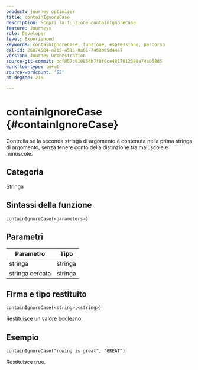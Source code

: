 ```yaml
---
product: journey optimizer
title: containIgnoreCase
description: Scopri la funzione containIgnoreCase
feature: Journeys
role: Developer
level: Experienced
keywords: containIgnoreCase, funzione, espressione, percorso
exl-id: 26074584-a215-4515-8a61-7460bd9d4447
version: Journey Orchestration
source-git-commit: bdf857c010854b7f0f6ce4817012398e74a068d5
workflow-type: tm+mt
source-wordcount: '52'
ht-degree: 21%

---
```


# containIgnoreCase {#containIgnoreCase}

Controlla se la seconda stringa di argomento è contenuta nella prima stringa di argomento, senza tenere conto della distinzione tra maiuscole e minuscole.

## Categoria

Stringa

## Sintassi della funzione

`containIgnoreCase(<parameters>)`

## Parametri

| Parametro | Tipo |
|-----------|------------------|
| stringa | stringa |
| stringa cercata | stringa |

## Firma e tipo restituito

`containIgnoreCase(<string>,<string>)`

Restituisce un valore booleano.

## Esempio

`containIgnoreCase("rowing is great", "GREAT")`

Restituisce true.

